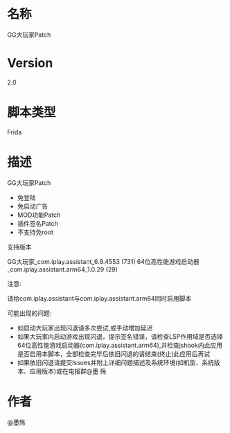 # 名称
GG大玩家Patch
# Version
2.0
# 脚本类型
Frida
# 描述
GG大玩家Patch

- 免登陆
- 免启动广告
- MOD功能Patch
- 插件签名Patch
- 不支持免root

支持版本

GG大玩家_com.iplay.assistant_6.9.4553 (731)
64位高性能游戏启动器_com.iplay.assistant.arm64_1.0.29 (29)

注意:

请给com.iplay.assistant与com.iplay.assistant.arm64同时启用脚本

可能出现的问题:
- 如启动大玩家出现闪退请多次尝试,或手动增加延迟
- 如果大玩家内启动游戏出现闪退，提示签名错误，请检查LSP作用域是否选择64位高性能游戏启动器(com.iplay.assistant.arm64),并检查jshook内此应用是否启用本脚本，全部检查完毕后依旧闪退的请结束(终止)此应用后再试
- 如果依旧闪退请提交Issues并附上详细问题描述及系统环境(如机型、系统版本、应用版本)或在电报群@墨 殇
# 作者
@墨殇